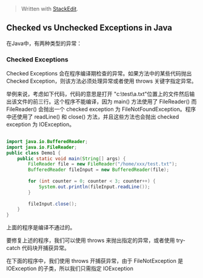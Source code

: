 


> Written with [StackEdit](https://stackedit.io/).
## Checked vs Unchecked Exceptions in Java

在Java中，有两种类型的异常：

### Checked Exceptions
Checked	Exceptions 会在程序编译期检查的异常。如果方法中的某些代码抛出 Checked Exception，则该方法必须处理异常或者使用 throws 关键字指定异常。

举例来说，考虑如下代码，代码的意思是打开 "c:\test\a.txt"位置上的文件然后输出该文件的前三行。这个程序不能编译，因为 main()  方法使用了 FileReader() 而 FileReader() 会抛出一个 checked exception 为 FileNotFoundException。程序中还使用了 readLine() 和 close() 方法，并且这些方法也会抛出 checked exception 为 IOException。

```java
  
import java.io.BufferedReader;  
import java.io.FileReader;  
public class Demo1 {  
    public static void main(String[] args) {  
        FileReader file = new FileReader("/home/xxx/test.txt");  
        BufferedReader fileInput = new BufferedReader(file);  
  
        for (int counter = 0; counter < 3; counter++) {  
            System.out.println(fileInput.readLine());  
        }  
          
        fileInput.close();  
    }  
}
``` 

上面的程序是编译不通过的。

要修复上述的程序，我们可以使用 throws 来抛出指定的异常，或者使用 try-catch 代码块开捕获异常。

在下面的程序中，我们使用 throws 开捕获异常，由于 FileNotException 是 IOException 的子类，所以我们只需指定 IOException 
<!--stackedit_data:
eyJoaXN0b3J5IjpbNzkyNjcwODcwLC05NjIwMTU1OCwtNjk4OD
Q0MjkxXX0=
-->